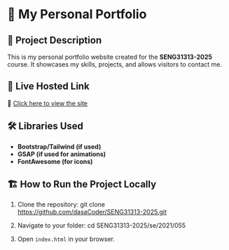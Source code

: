# 🎨 My Personal Portfolio

## 📌 Project Description
This is my personal portfolio website created for the **SENG31313-2025** course. It showcases my skills, projects, and allows visitors to contact me.

## 🚀 Live Hosted Link
🔗 [Click here to view the site](https://gobi0516.github.io/SENG31313-2025/)

## 🛠️ Libraries Used

- **Bootstrap/Tailwind (if used)**
- **GSAP (if used for animations)**
- **FontAwesome (for icons)**

## 🏗️ How to Run the Project Locally

1. Clone the repository:
   git clone https://github.com/dasaCoder/SENG31313-2025.git
2. Navigate to your folder:
   cd SENG31313-2025/se/2021/055

3. Open `index.html` in your browser.
